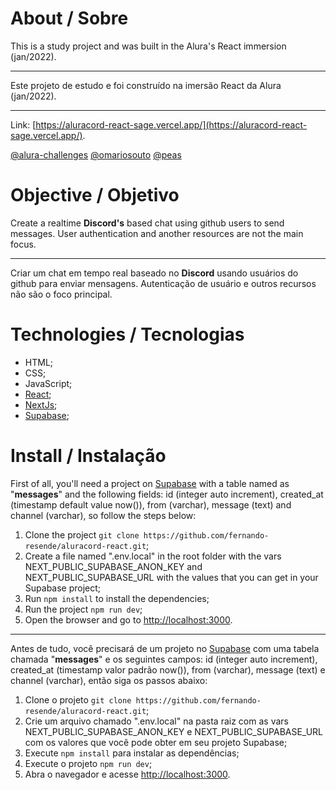 # About / Sobre
This is a study project and was built in the Alura's React immersion (jan/2022).

-------------------------------------------------

Este projeto de estudo e foi construído na imersão React da Alura (jan/2022).

-------------------------------------------------

Link: [https://aluracord-react-sage.vercel.app/](https://aluracord-react-sage.vercel.app/).

[@alura-challenges](https://github.com/alura-challenges) [@omariosouto](https://github.com/omariosouto) [@peas](https://github.com/peas)

# Objective / Objetivo
Create a realtime **Discord's** based chat using github users to send messages. User authentication and another resources are not the main focus.

-------------------------------------------------

Criar um chat em tempo real baseado no **Discord** usando usuários do github para enviar mensagens. Autenticação de usuário e outros recursos não são o foco principal.

# Technologies / Tecnologias
- HTML;
- CSS;
- JavaScript;
- [React](https://reactjs.org);
- [NextJs](https://nextjs.org);
- [Supabase](https://supabase.com);

# Install / Instalação
First of all, you'll need a project on [Supabase](https://supabase.com) with a table named as "**messages**" and the following fields: id (integer auto increment), created_at (timestamp default value now()), from (varchar), message (text) and channel (varchar), so follow the steps below:
1. Clone the project `git clone https://github.com/fernando-resende/aluracord-react.git`;
2. Create a file named ".env.local" in the root folder with the vars NEXT_PUBLIC_SUPABASE_ANON_KEY and NEXT_PUBLIC_SUPABASE_URL with the values that you can get in your Supabase project;
3. Run `npm install` to install the dependencies;
4. Run the project `npm run dev`;
5. Open the browser and go to [http://localhost:3000](http://localhost:3000).

-------------------------------------------------

Antes de tudo, você precisará de um projeto no [Supabase](https://supabase.com) com uma tabela chamada "**messages**" e os seguintes campos: id (integer auto increment), created_at (timestamp valor padrão now()), from (varchar), message (text) e channel (varchar), então siga os passos abaixo:
1. Clone o projeto `git clone https://github.com/fernando-resende/aluracord-react.git`;
2. Crie um arquivo chamado ".env.local" na pasta raiz com as vars NEXT_PUBLIC_SUPABASE_ANON_KEY e NEXT_PUBLIC_SUPABASE_URL com os valores que você pode obter em seu projeto Supabase;
3. Execute `npm install` para instalar as dependências;
4. Execute o projeto `npm run dev`;
5. Abra o navegador e acesse [http://localhost:3000](http://localhost:3000).